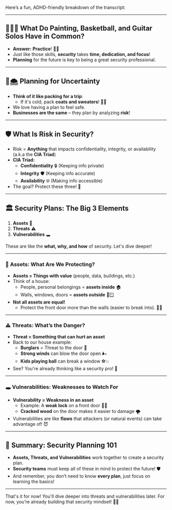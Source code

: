 Here’s a fun, ADHD-friendly breakdown of the transcript:

---

## 🎨🏀🎸 **What Do Painting, Basketball, and Guitar Solos Have in Common?**
- **Answer:** **Practice**! 🏋️‍♂️  
- Just like those skills, **security** takes **time, dedication, and focus**!  
- **Planning** for the future is key to being a great security professional.  

---

## 🧳🌨 **Planning for Uncertainty**  
- **Think of it like packing for a trip**:  
  - If it's cold, pack **coats and sweaters**! 🧥🧣  
- We love having a plan to feel safe.  
- **Businesses are the same** – they plan by analyzing **risk**!

---

## 🛡 **What Is Risk in Security?**  
- Risk = **Anything** that impacts confidentiality, integrity, or availability (a.k.a the **CIA Triad**)  
- **CIA Triad:**  
  - **Confidentiality** 🔒 (Keeping info private)  
  - **Integrity** 🛡 (Keeping info accurate)  
  - **Availability** 🌐 (Making info accessible)  
- The goal? Protect these three! 🎯

---

## 🏛 **Security Plans: The Big 3 Elements**  
1. **Assets** 🏡  
2. **Threats** ⚠️  
3. **Vulnerabilities** 🕳  

These are like the **what, why, and how** of security. Let's dive deeper!

---

### 🏡 **Assets: What Are We Protecting?**  
- **Assets = Things with value** (people, data, buildings, etc.)  
- Think of a house:  
  - People, personal belongings = **assets inside** 🏠  
  - Walls, windows, doors = **assets outside** 🚪🪟  
- **Not all assets are equal!**  
  - Protect the front door more than the walls (easier to break into). 🚪🔐

---

### ⚠️ **Threats: What’s the Danger?**  
- **Threat = Something that can hurt an asset**  
- Back to our house example:  
  - **Burglars** = Threat to the door 🚪  
  - **Strong winds** can blow the door open 🌬  
  - **Kids playing ball** can break a window ⚽💥  
- See? You're already thinking like a security pro! 🧠

---

### 🕳 **Vulnerabilities: Weaknesses to Watch For**  
- **Vulnerability = Weakness in an asset**  
  - Example: A **weak lock** on a front door 🚪🔑  
  - **Cracked wood** on the door makes it easier to damage 🌪  
- Vulnerabilities are like **flaws** that attackers (or natural events) can take advantage of! 😈

---

## 🎯 **Summary: Security Planning 101**  
- **Assets, Threats, and Vulnerabilities** work together to create a security plan.  
- **Security teams** must keep all of these in mind to protect the future! 🛡  
- And remember, you don’t need to know **every plan**, just focus on learning the basics!  

---

That's it for now! You'll dive deeper into threats and vulnerabilities later. For now, you’re already building that security mindset! 🧠🔐